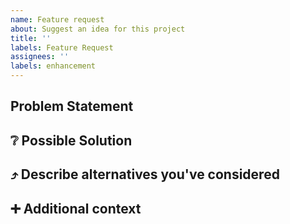 ```yaml
---
name: Feature request
about: Suggest an idea for this project
title: ''
labels: Feature Request
assignees: ''
labels: enhancement
---
```

<!--
Thank for taking the time to fill this feature request fully! This will help a lot to communicate what this is about and to focus the discussion of the feature.

Please also make sure that there is no similar feature already opened up!
-->

## Problem Statement
<!--
A clear and concise description of what the problem is. E.g. I'm always frustrated when [...]
-->

## :grey_question: Possible Solution
<!--
A clear and concise description of what you want to happen.
-->

## :arrow_heading_up: Describe alternatives you've considered
<!--
A clear and concise description of any alternative solutions or features you've considered.
-->

## :heavy_plus_sign: Additional context
<!--
Add any other context about the problem here. e.g. related issues or existing pull requests.
-->
